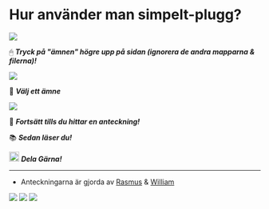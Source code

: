 # Hur använder man simpelt-plugg?


<img src="https://github.com/rasmus-ob/simpelt-plugg/blob/main/src/tutorial1.png?raw=true">

🖱 ***Tryck på "ämnen" högre upp på sidan (ignorera de andra mapparna & filerna)!***

<img src="https://github.com/rasmus-ob/simpelt-plugg/blob/main/src/tutorial2.png?raw=true">

📙 ***Välj ett ämne***

<img src="https://github.com/rasmus-ob/simpelt-plugg/blob/main/src/tutorial3.png?raw=true">

📜 ***Fortsätt tills du hittar en anteckning!***

 📚 ***Sedan läser du!***

<img src="https://github.com/rasmus-ob/simpelt-plugg/blob/main/src/share.gif?raw=true" style="width: 20px; height: 20px;"> ***Dela Gärna!***

---

- Anteckningarna är gjorda av [Rasmus](https://github.com/rasmus-ob/) & [William](https://github.com/Willys07)     

![](https://img.shields.io/badge/skolanteckningar-informational?style=for-the-badge&logo=&logoColor=white&color=ec8b5e&labelColor=141a46)
![](https://img.shields.io/badge/läxor-informational?style=for-the-badge&logo=&logoColor=white&color=141a46&labelColor=ec8b5e)
![](https://img.shields.io/badge/genomgångar-informational?style=for-the-badge&logo=&logoColor=white&color=ec8b5e&labelColor=141a46)


<!--
  https://shields.io/
--> 
